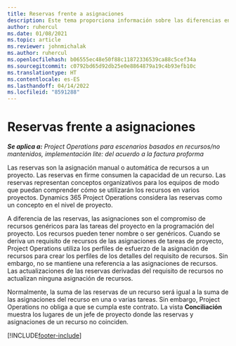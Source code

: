 ```yaml
---
title: Reservas frente a asignaciones
description: Este tema proporciona información sobre las diferencias entre las reservas de recursos y las asignaciones de recursos.
author: ruhercul
ms.date: 01/08/2021
ms.topic: article
ms.reviewer: johnmichalak
ms.author: ruhercul
ms.openlocfilehash: b06555ec48e50f88c11872336539ca88c5cef34a
ms.sourcegitcommit: c0792bd65d92db25e0e8864879a19c4b93efb10c
ms.translationtype: HT
ms.contentlocale: es-ES
ms.lasthandoff: 04/14/2022
ms.locfileid: "8591288"
---
```

# <a name="bookings-vs-assignments"></a>Reservas frente a asignaciones

_**Se aplica a:** Project Operations para escenarios basados en recursos/no mantenidos, implementación lite: del acuerdo a la factura proforma_

Las reservas son la asignación manual o automática de recursos a un proyecto. Las reservas en firme consumen la capacidad de un recurso. Las reservas representan conceptos organizativos para los equipos de modo que puedan comprender cómo se utilizarán los recursos en varios proyectos. Dynamics 365 Project Operations considera las reservas como un concepto en el nivel de proyecto. 

A diferencia de las reservas, las asignaciones son el compromiso de recursos genéricos para las tareas del proyecto en la programación del proyecto. Los recursos pueden tener nombre o ser genéricos.  Cuando se deriva un requisito de recursos de las asignaciones de tareas de proyecto, Project Operations utiliza los perfiles de esfuerzo de la asignación de recursos para crear los perfiles de los detalles del requisito de recursos. Sin embargo, no se mantiene una referencia a las asignaciones de recursos. Las actualizaciones de las reservas derivadas del requisito de recursos no actualizan ninguna asignación de recursos.

Normalmente, la suma de las reservas de un recurso será igual a la suma de las asignaciones del recurso en una o varias tareas. Sin embargo, Project Operations no obliga a que se cumpla este contrato. La vista **Conciliación** muestra los lugares de un jefe de proyecto donde las reservas y asignaciones de un recurso no coinciden.




[!INCLUDE[footer-include](../includes/footer-banner.md)]